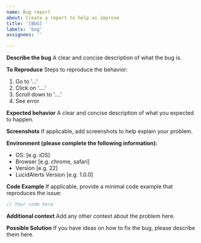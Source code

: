 ```yaml
---
name: Bug report
about: Create a report to help us improve
title: '[BUG] '
labels: 'bug'
assignees: ''

---
```


**Describe the bug**
A clear and concise description of what the bug is.

**To Reproduce**
Steps to reproduce the behavior:
1. Go to '...'
2. Click on '....'
3. Scroll down to '....'
4. See error

**Expected behavior**
A clear and concise description of what you expected to happen.

**Screenshots**
If applicable, add screenshots to help explain your problem.

**Environment (please complete the following information):**
 - OS: [e.g. iOS]
 - Browser [e.g. chrome, safari]
 - Version [e.g. 22]
 - LucidAlerts Version [e.g. 1.0.0]

**Code Example**
If applicable, provide a minimal code example that reproduces the issue:

```javascript
// Your code here
```

**Additional context**
Add any other context about the problem here.

**Possible Solution**
If you have ideas on how to fix the bug, please describe them here.